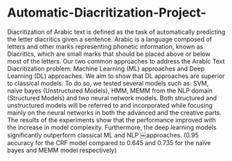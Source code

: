 # Automatic-Diacritization-Project-
Diacritization of Arabic text is defined as the task of automatically predicting the letter diacritics given a sentence. Arabic is a language composed of letters and other marks representing phonetic information, known as Diacritics, which are small marks that should be placed above or below most of the letters. Our two common approaches to address the Arabic Text Diacritization problem: Machine Learning (ML) approaches and Deep Learning (DL) approaches. We aim to show that DL approaches are superior to classical models. To do so, we tested several models such as: SVM, naive bayes (Unstructured Models), HMM, MEMM from the NLP domain (Structured Models) and two neural network models. Both structured and unstructured models will be referred to and incorporated while focusing mainly on the neural networks in both the advanced and the creative parts. The results of the experiments show that the performance improved with the increase in model complexity. Furthermore, the deep learning models significantly outperform classical ML and NLP
￼approaches. (0.95 accuracy for the CRF model compared to 0.645 and 0.735 for the naïve bayes and MEMM model respectively)
